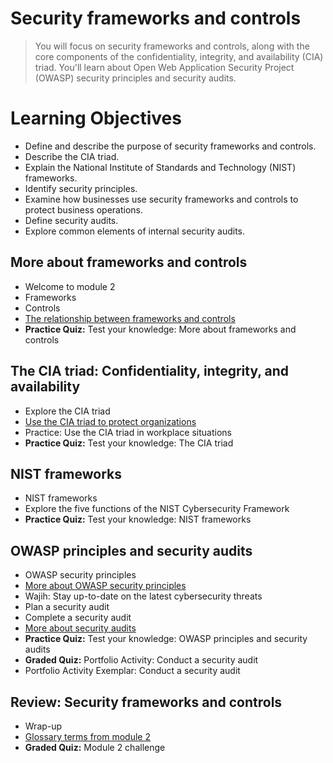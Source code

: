 # Security frameworks and controls
> You will focus on security frameworks and controls, along with the core components of the confidentiality, integrity, and availability (CIA) triad. You'll learn about Open Web Application Security Project (OWASP) security principles and security audits.
# Learning Objectives
- Define and describe the purpose of security frameworks and controls.
- Describe the CIA triad.
- Explain the National Institute of Standards and Technology (NIST) frameworks.
- Identify security principles.
- Examine how businesses use security frameworks and controls to protect business operations.
- Define security audits.
- Explore common elements of internal security audits.
## More about frameworks and controls
- Welcome to module 2
- Frameworks
- Controls
- [The relationship between frameworks and controls](https://github.com/KailaniBailey/Google-Cybersecurity-Professional-Certificate/tree/main/Course%202:%20Play%20It%20Safe:%20Manage%20Security%20Risks/Week%202:%20Security%20frameworks%20and%20controls/The%20relationship%20between%20frameworks%20and%20controls)
- **Practice Quiz:** Test your knowledge: More about frameworks and controls
## The CIA triad: Confidentiality, integrity, and availability
- Explore the CIA triad
- [Use the CIA triad to protect organizations](https://github.com/KailaniBailey/Google-Cybersecurity-Professional-Certificate/tree/main/Course%202:%20Play%20It%20Safe:%20Manage%20Security%20Risks/Week%202:%20Security%20frameworks%20and%20controls/Use%20the%20CIA%20triad%20to%20protect%20organizations)
- Practice: Use the CIA triad in workplace situations
- **Practice Quiz:** Test your knowledge: The CIA triad
## NIST frameworks
- NIST frameworks
- Explore the five functions of the NIST Cybersecurity Framework
- **Practice Quiz:** Test your knowledge: NIST frameworks
## OWASP principles and security audits
- OWASP security principles
- [More about OWASP security principles](https://github.com/KailaniBailey/Google-Cybersecurity-Professional-Certificate/tree/main/Course%202%3A%20Play%20It%20Safe%3A%20Manage%20Security%20Risks/Week%202%3A%20Security%20frameworks%20and%20controls)
- Wajih: Stay up-to-date on the latest cybersecurity threats
- Plan a security audit
- Complete a security audit
- [More about security audits](https://github.com/KailaniBailey/Google-Cybersecurity-Professional-Certificate/tree/main/Course%202:%20Play%20It%20Safe:%20Manage%20Security%20Risks/Week%202:%20Security%20frameworks%20and%20controls/More%20about%20security%20audits)
- **Practice Quiz:** Test your knowledge: OWASP principles and security audits
- **Graded Quiz:** Portfolio Activity: Conduct a security audit
- Portfolio Activity Exemplar: Conduct a security audit
## Review: Security frameworks and controls
- Wrap-up
- [Glossary terms from module 2](https://github.com/KailaniBailey/Google-Cybersecurity-Professional-Certificate/tree/main/Course%202:%20Play%20It%20Safe:%20Manage%20Security%20Risks/Week%202:%20Security%20frameworks%20and%20controls/Glossary%20terms%20from%20module%202)
- **Graded Quiz:** Module 2 challenge
